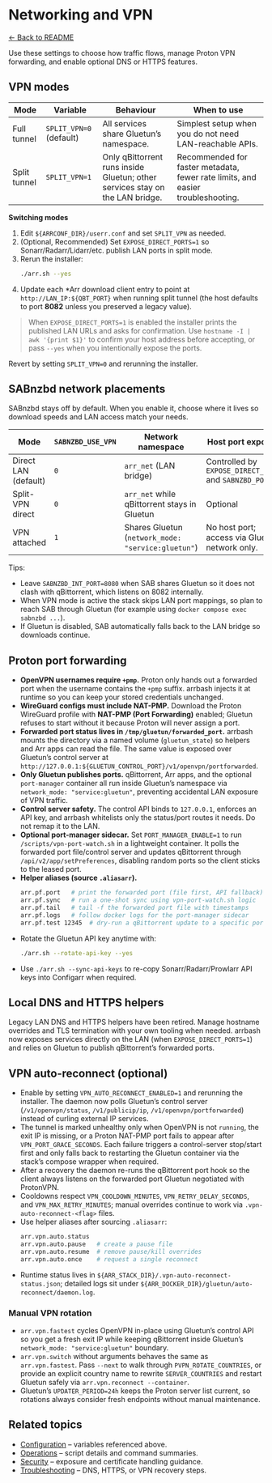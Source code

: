 # Networking and VPN

[← Back to README](../README.md)

Use these settings to choose how traffic flows, manage Proton VPN forwarding, and enable optional DNS or HTTPS features.

## VPN modes
| Mode | Variable | Behaviour | When to use |
| --- | --- | --- | --- |
| Full tunnel | `SPLIT_VPN=0` (default) | All services share Gluetun’s namespace. | Simplest setup when you do not need LAN-reachable APIs. |
| Split tunnel | `SPLIT_VPN=1` | Only qBittorrent runs inside Gluetun; other services stay on the LAN bridge. | Recommended for faster metadata, fewer rate limits, and easier troubleshooting. |

**Switching modes**
1. Edit `${ARRCONF_DIR}/userr.conf` and set `SPLIT_VPN` as needed.
2. (Optional, Recommended) Set `EXPOSE_DIRECT_PORTS=1` so Sonarr/Radarr/Lidarr/etc. publish LAN ports in split mode.
3. Rerun the installer:
   ```bash
   ./arr.sh --yes
   ```
4. Update each *Arr download client entry to point at `http://LAN_IP:${QBT_PORT}` when running split tunnel (the
   host defaults to port **8082** unless you preserved a legacy value).

> When `EXPOSE_DIRECT_PORTS=1` is enabled the installer prints the published LAN URLs and asks for confirmation. Use `hostname -I | awk '{print $1}'` to confirm your host address before accepting, or pass `--yes` when you intentionally expose the ports.

Revert by setting `SPLIT_VPN=0` and rerunning the installer.

## SABnzbd network placements

SABnzbd stays off by default. When you enable it, choose where it lives so download speeds and LAN access match your needs.

| Mode | `SABNZBD_USE_VPN` | Network namespace | Host port exposure | Notes |
| --- | --- | --- | --- | --- |
| Direct LAN (default) | `0` | `arr_net` (LAN bridge) | Controlled by `EXPOSE_DIRECT_PORTS` and `SABNZBD_PORT`. | Keeps SAB reachable by Sonarr/Radarr/Lidarr/Prowlarr over the LAN. |
| Split-VPN direct | `0` | `arr_net` while qBittorrent stays in Gluetun | Optional | Works well with the default qBittorrent port (`8082`) so SAB can keep port 8080. |
| VPN attached | `1` | Shares Gluetun (`network_mode: "service:gluetun"`) | No host port; access via Gluetun network only. | Use when Usenet providers must see the VPN exit IP. |

Tips:

- Leave `SABNZBD_INT_PORT=8080` when SAB shares Gluetun so it does not clash with qBittorrent, which listens on 8082 internally.
- When VPN mode is active the stack skips LAN port mappings, so plan to reach SAB through Gluetun (for example using `docker compose exec sabnzbd ...`).
- If Gluetun is disabled, SAB automatically falls back to the LAN bridge so downloads continue.

## Proton port forwarding
- **OpenVPN usernames require `+pmp`.** Proton only hands out a forwarded port when the username contains the `+pmp` suffix. arrbash injects it at runtime so you can keep your stored credentials unchanged.
- **WireGuard configs must include NAT-PMP.** Download the Proton WireGuard profile with **NAT-PMP (Port Forwarding)** enabled; Gluetun refuses to start without it because Proton will never assign a port.
- **Forwarded port status lives in `/tmp/gluetun/forwarded_port`.** arrbash mounts the directory via a named volume (`gluetun_state`) so helpers and Arr apps can read the file. The same value is exposed over Gluetun’s control server at `http://127.0.0.1:${GLUETUN_CONTROL_PORT}/v1/openvpn/portforwarded`.
- **Only Gluetun publishes ports.** qBittorrent, Arr apps, and the optional `port-manager` container all run inside Gluetun’s namespace via `network_mode: "service:gluetun"`, preventing accidental LAN exposure of VPN traffic.
- **Control server safety.** The control API binds to `127.0.0.1`, enforces an API key, and arrbash whitelists only the status/port routes it needs. Do not remap it to the LAN.
- **Optional port-manager sidecar.** Set `PORT_MANAGER_ENABLE=1` to run `/scripts/vpn-port-watch.sh` in a lightweight container. It polls the forwarded port file/control server and updates qBittorrent through `/api/v2/app/setPreferences`, disabling random ports so the client sticks to the leased port.
- **Helper aliases (source `.aliasarr`).**
  ```bash
  arr.pf.port   # print the forwarded port (file first, API fallback)
  arr.pf.sync   # run a one-shot sync using vpn-port-watch.sh logic
  arr.pf.tail   # tail -f the forwarded port file with timestamps
  arr.pf.logs   # follow docker logs for the port-manager sidecar
  arr.pf.test 12345  # dry-run a qBittorrent update to a specific port
  ```
- Rotate the Gluetun API key anytime with:
  ```bash
  ./arr.sh --rotate-api-key --yes
  ```
- Use `./arr.sh --sync-api-keys` to re-copy Sonarr/Radarr/Prowlarr API keys into Configarr when required.

## Local DNS and HTTPS helpers

Legacy LAN DNS and HTTPS helpers have been retired. Manage hostname overrides and TLS termination with your own tooling when needed. arrbash now exposes services directly on the LAN (when `EXPOSE_DIRECT_PORTS=1`) and relies on Gluetun to publish qBittorrent’s forwarded ports.

## VPN auto-reconnect (optional)
- Enable by setting `VPN_AUTO_RECONNECT_ENABLED=1` and rerunning the installer. The daemon now polls Gluetun’s control server (`/v1/openvpn/status`, `/v1/publicip/ip`, `/v1/openvpn/portforwarded`) instead of curling external IP services.
- The tunnel is marked unhealthy only when OpenVPN is not `running`, the exit IP is missing, or a Proton NAT-PMP port fails to appear after `VPN_PORT_GRACE_SECONDS`. Each failure triggers a control-server stop/start first and only falls back to restarting the Gluetun container via the stack’s compose wrapper when required.
- After a recovery the daemon re-runs the qBittorrent port hook so the client always listens on the forwarded port Gluetun negotiated with ProtonVPN.
- Cooldowns respect `VPN_COOLDOWN_MINUTES`, `VPN_RETRY_DELAY_SECONDS`, and `VPN_MAX_RETRY_MINUTES`; manual overrides continue to work via `.vpn-auto-reconnect-<flag>` files.
- Use helper aliases after sourcing `.aliasarr`:
  ```bash
  arr.vpn.auto.status
  arr.vpn.auto.pause   # create a pause file
  arr.vpn.auto.resume  # remove pause/kill overrides
  arr.vpn.auto.once    # request a single reconnect
  ```
- Runtime status lives in `${ARR_STACK_DIR}/.vpn-auto-reconnect-status.json`; detailed logs sit under `${ARR_DOCKER_DIR}/gluetun/auto-reconnect/daemon.log`.

### Manual VPN rotation
- `arr.vpn.fastest` cycles OpenVPN in-place using Gluetun’s control API so you get a fresh exit IP while keeping qBittorrent inside Gluetun’s `network_mode: "service:gluetun"` boundary.
- `arr.vpn.switch` without arguments behaves the same as `arr.vpn.fastest`. Pass `--next` to walk through `PVPN_ROTATE_COUNTRIES`, or provide an explicit country name to rewrite `SERVER_COUNTRIES` and restart Gluetun safely via `arr.vpn.reconnect --container`.
- Gluetun’s `UPDATER_PERIOD=24h` keeps the Proton server list current, so rotations always consider fresh endpoints without manual maintenance.

## Related topics
- [Configuration](configuration.md) – variables referenced above.
- [Operations](operations.md) – script details and command summaries.
- [Security](security.md) – exposure and certificate handling guidance.
- [Troubleshooting](troubleshooting.md) – DNS, HTTPS, or VPN recovery steps.
